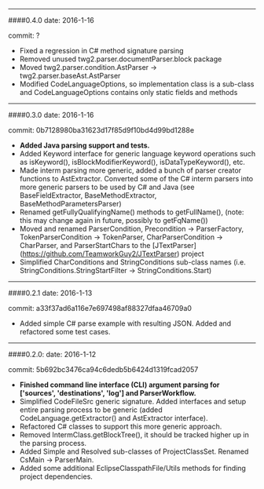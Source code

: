 --------
####0.4.0
date: 2016-1-16

commit: ?

* Fixed a regression in C# method signature parsing
* Removed unused twg2.parser.documentParser.block package
* Moved twg2.parser.condition.AstParser -> twg2.parser.baseAst.AstParser
* Modified CodeLanguageOptions, so implementation class is a sub-class and CodeLanguageOptions contains only static fields and methods


--------
####0.3.0
date: 2016-1-16

commit: 0b7128980ba31623d17f85d9f10bd4d99bd1288e

* __Added Java parsing support and tests.__
* Added Keyword interface for generic language keyword operations such as isKeyword(), isBlockModifierKeyword(), isDataTypeKeyword(), etc.
* Made interm parsing more generic, added a bunch of parser creator functions to AstExtractor.  Converted some of the C# interm parsers into more generic parsers to be used by C# and Java (see BaseFieldExtractor, BaseMethodExtractor, BaseMethodParametersParser)
* Renamed getFullyQualifyingName() methods to getFullName(), (note: this may change again in future, possibly to getFqName())
* Moved and renamed ParserCondition, Precondition -> ParserFactory, TokenParserCondition -> TokenParser, CharParserCondition -> CharParser, and ParserStartChars to the [JTextParser] (https://github.com/TeamworkGuy2/JTextParser) project
* Simplified CharConditions and StringConditions sub-class names (i.e. StringConditions.StringStartFilter -> StringConditions.Start)


--------
####0.2.1
date: 2016-1-13

commit: a33f37ad6a116e7e697498af88327dfaa46709a0

* Added simple C# parse example with resulting JSON.  Added and refactored some test cases.


--------
####0.2.0:
date: 2016-1-12

commit: 5b692bc3476ca94c6dedb5b6424d1319fcad2057

* __Finished command line interface (CLI) argument parsing for ['sources', 'destinations', 'log'] and ParserWorkflow.__
* Simplified CodeFileSrc generic signature. Added interfaces and setup entire parsing process to be generic (added CodeLanguage.getExtractor() and AstExtractor interface).
* Refactored C# classes to support this more generic approach.
* Removed IntermClass.getBlockTree(), it should be tracked higher up in the parsing process.
* Added Simple and Resolved sub-classes of ProjectClassSet. Renamed CsMain -> ParserMain.
* Added some additional EclipseClasspathFile/Utils methods for finding project dependencies.

